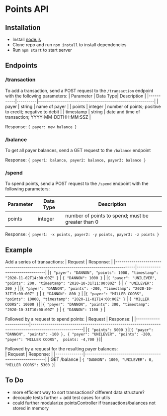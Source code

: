 # Points API

## Installation
- Install [node.js](http://nodejs.org/)
- Clone repo and run `npm install` to install dependencies
- Run `npm start` to start server

## Endpoints

### /transaction
To add a transaction, send a POST request to the `/transaction` endpoint with the following parameters:
| Parameter | Data Type| Description                                              |
|-----------|----------|----------------------------------------------------------|
|   payer   |  string  | name of payer                                            |
|   points  |  integer | number of points; positive to credit; negative to debit  |
| timestamp |  string  | date and time of transaction; YYYY-MM-DDTHH:MM:SSZ       |

Response:
```{ payer: new balance }```

### /balance
To get all payer balances, send a GET request to the `/balance` endpoint<br>

Response:
```{ payer1: balance, payer2: balance, payer3: balance }```

### /spend
To spend points, send a POST request to the `/spend` endpoint with the following parameters:

| Parameter | Data Type| Description                                        |
|-----------|----------|----------------------------------------------------|
|  points   |  integer | number of points to spend; must be greater than 0  |

Response:
```{ payer1: -x points, payer2: -y points, payer3: -z points }```

## Example
Add a series of transactions:
| Request                                                                                | Response:                      |
|----------------------------------------------------------------------------------------|--------------------------------|
|```{ "payer": "DANNON", "points": 1000, "timestamp": "2020-11-02T14:00:00Z" }```        | ```{ "DANNON": 1000 }```       |
|```{ "payer": "UNILEVER", "points": 200, "timestamp": "2020-10-31T11:00:00Z" }```       | ```{ "UNILEVER": 200 }```      |
|```{ "payer": "DANNON", "points": -200, "timestamp": "2020-10-31T15:00:00Z" }```        | ```{ "DANNON": 800 }```        |
|```{ "payer": "MILLER COORS", "points": 10000, "timestamp": "2020-11-01T14:00:00Z" }``` | ```{ "MILLER COORS": 10000 }```|
|```{ "payer": "DANNON", "points": 300, "timestamp": "2020-10-31T10:00:00Z" }```         | ```{ "DANNON": 1100 }```       |

Followed by a request to spend points:
| Request                | Response:                                                                                              |
|------------------------|--------------------------------------------------------------------------------------------------------|
|```{ "points": 5000 }```|```[{ "payer": "DANNON", "points": -100 }, { "payer": "UNILEVER", "points": -200, "payer": "MILLER COORS",  points: -4,700 }]```|

Followed by a request for the resulting payer balances:<br>
| Request      | Response:                                                |
|--------------|----------------------------------------------------------|
| GET /balance | `{ "DANNON": 1000, "UNILEVER": 0, "MILLER COORS": 5300 }`|


## To Do
- more efficient way to sort transactions? different data structure?
- decouple tests further + add test cases for utils
- could further modularize pointsController if transactions/balances not stored in memory